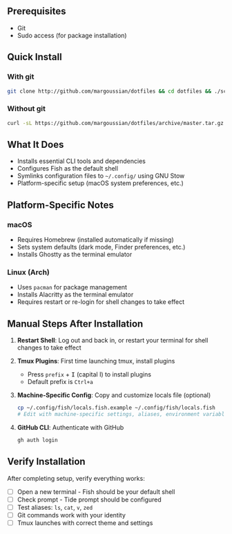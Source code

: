 ## Prerequisites

- Git
- Sudo access (for package installation)

## Quick Install

### With git

```bash
git clone http://github.com/margoussian/dotfiles && cd dotfiles && ./scripts/setup.sh
```

### Without git

```bash
curl -sL https://github.com/margoussian/dotfiles/archive/master.tar.gz | tar xz && cd dotfiles-master && ./scripts/setup.sh
```

## What It Does

- Installs essential CLI tools and dependencies
- Configures Fish as the default shell
- Symlinks configuration files to `~/.config/` using GNU Stow
- Platform-specific setup (macOS system preferences, etc.)

## Platform-Specific Notes

### macOS
- Requires Homebrew (installed automatically if missing)
- Sets system defaults (dark mode, Finder preferences, etc.)
- Installs Ghostty as the terminal emulator

### Linux (Arch)
- Uses `pacman` for package management
- Installs Alacritty as the terminal emulator
- Requires restart or re-login for shell changes to take effect

## Manual Steps After Installation

1. **Restart Shell**: Log out and back in, or restart your terminal for shell changes to take effect

2. **Tmux Plugins**: First time launching tmux, install plugins
   - Press `prefix` + <kbd>I</kbd> (capital I) to install plugins
   - Default prefix is `Ctrl+a`

3. **Machine-Specific Config**: Copy and customize locals file (optional)
   ```bash
   cp ~/.config/fish/locals.fish.example ~/.config/fish/locals.fish
   # Edit with machine-specific settings, aliases, environment variables
   ```

4. **GitHub CLI**: Authenticate with GitHub
   ```bash
   gh auth login
   ```

## Verify Installation

After completing setup, verify everything works:

- [ ] Open a new terminal - Fish should be your default shell
- [ ] Check prompt - Tide prompt should be configured
- [ ] Test aliases: `ls`, `cat`, `v`, `zed`
- [ ] Git commands work with your identity
- [ ] Tmux launches with correct theme and settings
